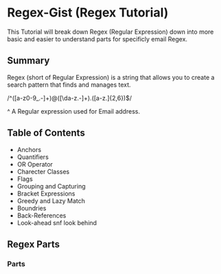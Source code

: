 # Regex-Gist (Regex Tutorial)

This Tutorial will break down Regex (Regular Expression) down into more basic and easier 
to understand parts for specificly email Regex.

## Summary

Regex (short of Regular Expression) is a string that allows you to create a search pattern that finds and manages
text.

/^([a-z0-9_\.-]+)@([\da-z\.-]+)\.([a-z\.]{2,6})$/

^ A Regular expression used for Email address.

## Table of Contents

- Anchors
- Quantifiers
- OR Operator
- Charecter Classes
- Flags
- Grouping and Capturing
- Bracket Expressions
- Greedy and Lazy Match
- Boundries
- Back-References
- Look-ahead snf look behind

## Regex Parts

### Parts
